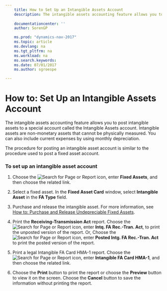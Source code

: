 ```yaml
---
    title: How to Set Up an Intangible Assets Account 
    description: The intangible assets accounting feature allows you to post intangible assets to a special account called the Intangible Assets account. Intangible assets are non-monetary assets that cannot be physically measured. You can also include current expenses by using monthly depreciation.
    
    documentationcenter: ''
    author: SorenGP

    ms.prod: "dynamics-nav-2017"
    ms.topic: article
    ms.devlang: na
    ms.tgt_pltfrm: na
    ms.workload: na
    ms.search.keywords:
    ms.date: 07/01/2017
    ms.author: sgroespe

---
```

# How to: Set Up an Intangible Assets Account
The intangible assets accounting feature allows you to post intangible assets to a special account called the Intangible Assets account. Intangible assets are non-monetary assets that cannot be physically measured. You can also include current expenses by using monthly depreciation.  
  
 The procedure for posting an intangible asset account is similar to the procedure used to post a fixed asset account.  
  
### To set up an intangible asset account  
  
1.  Choose the ![Search for Page or Report](media/ui-search/search_small.png "Search for Page or Report icon") icon, enter **Fixed Assets**, and then choose the related link.  
  
2.  Select a fixed asset. In the **Fixed Asset Card** window, select **Intangible Asset** in the **FA Type** field.  
  
3.  Purchase and release the intangible asset. For more information, see [How to: Purchase and Release Undepreciable Fixed Assets](how-to-purchase-and-release-undepreciable-fixed-assets.md).  
  
4.  Print the **Receiving-Transmission Act** report. Choose the ![Search for Page or Report](media/ui-search/search_small.png "Search for Page or Report icon") icon, enter **Intq. FA Rec.-Tran. Act**, to print the unposted version of the report. Or, Choose the ![Search for Page or Report](media/ui-search/search_small.png "Search for Page or Report icon") icon, enter **Posted Intg. FA Rec.-Tran. Act** to print the posted version of the report.  
  
5.  Print a legal Intangible FA Card HMA-1 report. Choose the ![Search for Page or Report](media/ui-search/search_small.png "Search for Page or Report icon") icon, enter **Intangible FA Card HMA-1**, and then choose the related link.  
  
6.  Choose the **Print** button to print the report or choose the **Preview** button to view it on the screen. Choose the **Cancel** button to save the information without printing the report.